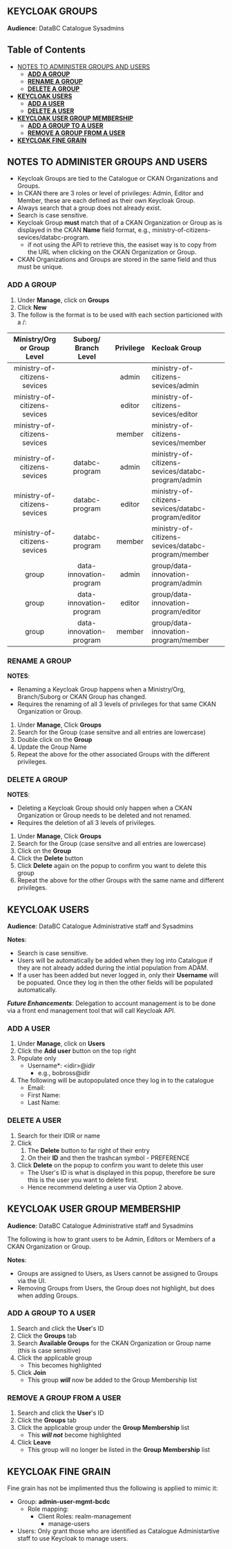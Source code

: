## KEYCLOAK GROUPS
**Audience**: DataBC Catalogue Sysadmins

## Table of Contents
+ [NOTES TO ADMINISTER GROUPS AND USERS](#notes-to-administer-groups-and-users)
   + [**ADD A GROUP**](#add-a-group)
   + [**RENAME A GROUP**](#rename-a-group)
   + [**DELETE A GROUP**](#delete-a-group)
+ [**KEYCLOAK USERS**](#keycloak-users)
   + [**ADD A USER**](#add-a-user)
   + [**DELETE A USER**](#delete-a-user)
+ [**KEYCLOAK USER GROUP MEMBERSHIP**](#keycloak-user-group-membership)
   + [**ADD A GROUP TO A USER**](#add-a-group-to-a-user)
   + [**REMOVE A GROUP FROM A USER**](#remove-a-group-from-a-user)
+ [**KEYCLOAK FINE GRAIN**](#keycloak-fine-grain)

## NOTES TO ADMINISTER GROUPS AND USERS
+ Keycloak Groups are tied to the Catalogue or CKAN Organizations and Groups.
+ In CKAN there are 3 roles or level of privileges: Admin, Editor and Member, these are each defined as their own Keycloak Group.
+ Always search that a group does not already exist.
+ Search is case sensitive.
+ Keycloak Group **must** match that of a CKAN Organization or Group as is displayed in the CKAN **Name** field format, e.g., ministry-of-citizens-sevices/databc-program.
    - if not using the API to retrieve this, the easiset way is to copy from the URL when clicking on the CKAN Organization or Group.
+ CKAN Organizations and Groups are stored in the same field and thus must be unique.


### ADD A GROUP
1. Under **Manage**, click on **Groups** 
1. Click **New** 
1. The follow is the format is to be used with each section particioned with a /:

|Ministry/Org or Group Level|Suborg/ Branch Level|Privilege|Kecloak Group|
|:---:|:---:|:---:|:---|
|ministry-of-citizens-sevices| |admin|ministry-of-citizens-sevices/admin|
|ministry-of-citizens-sevices| |editor|ministry-of-citizens-sevices/editor|
|ministry-of-citizens-sevices| |member|ministry-of-citizens-sevices/member|
|ministry-of-citizens-sevices|databc-program|admin|ministry-of-citizens-sevices/databc-program/admin|
|ministry-of-citizens-sevices|databc-program|editor|ministry-of-citizens-sevices/databc-program/editor|
|ministry-of-citizens-sevices|databc-program|member|ministry-of-citizens-sevices/databc-program/member|
|group|data-innovation-program|admin|group/data-innovation-program/admin|
|group|data-innovation-program|editor|group/data-innovation-program/editor|
|group|data-innovation-program|member|group/data-innovation-program/member|


### RENAME A GROUP
**NOTES**:
+ Renaming a Keycloak Group happens when a Ministry/Org, Branch/Suborg or CKAN Group has changed.
+ Requires the renaming of all 3 levels of privileges for that same CKAN Organization or Group.

1. Under **Manage**, Click **Groups**
1. Search for the Group (case sensitve and all entries are lowercase)
1. Double click on the **Group**
1. Update the Group Name
1. Repeat the above for the other associated Groups with the different privileges.

### DELETE A GROUP
**NOTES**:
+ Deleting a Keycloak Group should only happen when a CKAN Organization or Group needs to be deleted and not renamed.
+ Requires the deletion of all 3 levels of privileges.

1. Under **Manage**, Click **Groups**
1. Search for the Group (case sensitve and all entries are lowercase)
1. Click on the **Group**
1. Click the **Delete** button
1. Click **Delete** again on the popup to confirm you want to delete this group
1. Repeat the above for the other Groups with the same name and different privileges.

## KEYCLOAK USERS
**Audience**: DataBC Catalogue Administrative staff and Sysadmins

**Notes**: 
+ Search is case sensitive.
+ Users will be automatically be added when they log into Catalogue if they are not already added during the intial population from ADAM.
+ If a user has been added but never logged in, only their **Username** will be popuated. Once they log in then the other fields will be populated automatically.

**_Future Enhancements_**: Delegation to account management is to be done via a front end management tool that will call Keycloak API.
 
### ADD A USER
1. Under **Manage**, click on **Users**
1. Click the **Add user** button on the top right
1. Populate only
    - Username*: \<idir>\@idir
        - e.g., bobross@idir
1. The following will be autopopulated once they log in to the catalogue
    - Email:
    - First Name: 
    - Last Name: 
 
### DELETE A USER
1. Search for their IDIR or name
1. Click
    1. The **Delete** button to far right of their entry
    2. On their **ID** and then the trashcan symbol - PREFERENCE
1. Click **Delete** on the popup to confirm you want to delete this user
    - The User's ID is what is displayed in this popup, therefore be sure this is the user you want to delete first.
    - Hence recommend deleting a user via Option 2 above. 

## KEYCLOAK USER GROUP MEMBERSHIP
**Audience**: DataBC Catalogue Administrative staff and Sysadmins

The following is how to grant users to be Admin, Editors or Members of a CKAN Organization or Group.

**Notes**:
+ Groups are assigned to Users, as Users cannot be assigned to Groups via the UI.
+ Removing Groups from Users, the Group does not highlight, but does when adding Groups.

### ADD A GROUP TO A USER
1. Search and click  the **User**'s ID
1. Click the **Groups** tab
1. Search **Available Groups** for the CKAN Organization or Group name (this is case sensitive)
1. Click the applicable group
    - This becomes highlighted
1. Click **Join**
    - This group **_will_** now be added to the Group Membership list

### REMOVE A GROUP FROM A USER
1. Search and click  the **User**'s ID
1. Click the **Groups** tab
1. Click the applicable group under the **Group Membership** list
    - This **_will not_** become highlighted
1. Click **Leave**
    - This group will no longer be listed in the **Group Membership** list

## KEYCLOAK FINE GRAIN
Fine grain has not be implimented thus the following is applied to mimic it:

+ Group: **admin-user-mgmt-bcdc**
    + Role mapping: 
        - Client Roles: realm-management
            - manage-users 
+ Users: Only grant those who are identified as Catalogue Administartive staff to use Keycloak to manage users.
